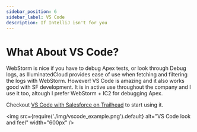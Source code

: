 ```yaml
---
sidebar_position: 6
sidebar_label: VS Code
description: If IntelliJ isn't for you
---
```


# What About VS Code?

WebStorm is nice if you have to debug Apex tests, or look through Debug logs, as IlluminatedCloud provides ease of use when fetching and filtering the logs with WebStorm. However! VS Code is amazing and it also works good with SF development. It is in active use throughout the company and I use it too, altough I prefer WebStorm + IC2 for debugging Apex. 

Checkout [VS Code with Salesforce on Trailhead](https://trailhead.salesforce.com/content/learn/projects/quickstart-vscode-salesforce/) to start using it.

<img 
  src={require('./img/vscode_example.png').default}
  alt="VS Code look and feel"
  width="600px"
/>